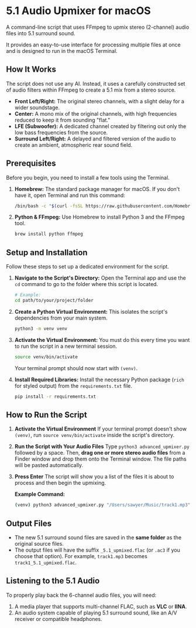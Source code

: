 # 5.1 Audio Upmixer for macOS

A command-line script that uses FFmpeg to upmix stereo (2-channel) audio files into 5.1 surround sound.

It provides an easy-to-use interface for processing multiple files at once and is designed to run in the macOS Terminal.

## How It Works

The script does not use any AI. Instead, it uses a carefully constructed set of audio filters within FFmpeg to create a 5.1 mix from a stereo source.

- **Front Left/Right:** The original stereo channels, with a slight delay for a wider soundstage.
- **Center:** A mono mix of the original channels, with high frequencies reduced to keep it from sounding "flat."
- **LFE (Subwoofer):** A dedicated channel created by filtering out only the low bass frequencies from the source.
- **Surround Left/Right:** A delayed and filtered version of the audio to create an ambient, atmospheric rear sound field.

## Prerequisites

Before you begin, you need to install a few tools using the Terminal.

1. **Homebrew:** The standard package manager for macOS. If you don't have it, open Terminal and run this command:

   ```bash
   /bin/bash -c "$(curl -fsSL https://raw.githubusercontent.com/Homebrew/install/HEAD/install.sh)"
   ```

2. **Python & FFmpeg:** Use Homebrew to install Python 3 and the FFmpeg tool.

   ```bash
   brew install python ffmpeg
   ```

## Setup and Installation

Follow these steps to set up a dedicated environment for the script.

1. **Navigate to the Script's Directory:**
   Open the Terminal app and use the `cd` command to go to the folder where this script is located.

   ```bash
   # Example:
   cd path/to/your/project/folder
   ```

2. **Create a Python Virtual Environment:**
   This isolates the script's dependencies from your main system.

   ```bash
   python3 -m venv venv
   ```

3. **Activate the Virtual Environment:**
   You must do this every time you want to run the script in a new terminal session.

   ```bash
   source venv/bin/activate
   ```

   Your terminal prompt should now start with `(venv)`.

4. **Install Required Libraries:**
   Install the necessary Python package (`rich` for styled output) from the `requirements.txt` file.

   ```bash
   pip install -r requirements.txt
   ```

## How to Run the Script

1. **Activate the Virtual Environment**
   If your terminal prompt doesn't show `(venv)`, run `source venv/bin/activate` inside the script's directory.

2. **Run the Script with Your Audio Files**
   Type `python3 advanced_upmixer.py` followed by a space. Then, **drag one or more stereo audio files** from a Finder window and drop them onto the Terminal window. The file paths will be pasted automatically.

3. **Press Enter**
   The script will show you a list of the files it is about to process and then begin the upmixing.

   **Example Command:**

   ```bash
   (venv) python3 advanced_upmixer.py "/Users/sawyer/Music/track1.mp3" "/Users/sawyer/Downloads/soundtrack.wav"
   ```

## Output Files

- The new 5.1 surround sound files are saved in the **same folder** as the original source files.
- The output files will have the suffix `_5.1_upmixed.flac` (or `.ac3` if you choose that option). For example, `track1.mp3` becomes `track1_5.1_upmixed.flac`.

## Listening to the 5.1 Audio

To properly play back the 6-channel audio files, you will need:

1. A media player that supports multi-channel FLAC, such as **VLC** or **IINA**.
2. An audio system capable of playing 5.1 surround sound, like an A/V receiver or compatible headphones.
